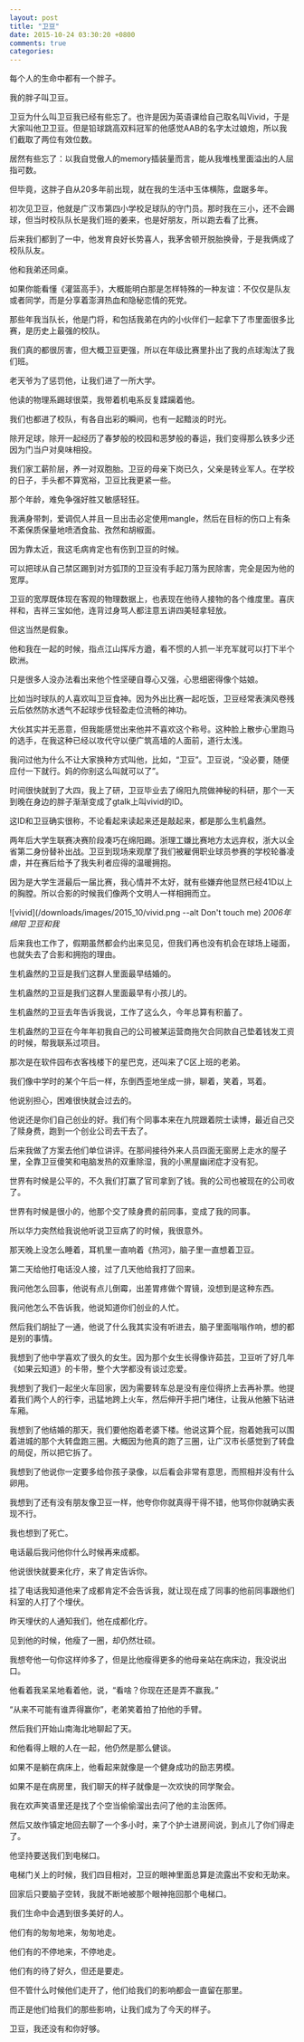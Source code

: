 ```yaml
---
layout: post
title: "卫豆"
date: 2015-10-24 03:30:20 +0800
comments: true
categories:
---
```


每个人的生命中都有一个胖子。

我的胖子叫卫豆。

卫豆为什么叫卫豆我已经有些忘了。也许是因为英语课给自己取名叫Vivid，于是大家叫他卫卫豆。但是铅球跳高双料冠军的他感觉AAB的名字太过娘炮，所以我们截取了两位有效位数。

居然有些忘了：以我自觉傲人的memory插装量而言，能从我堆栈里面溢出的人屈指可数。

但毕竟，这胖子自从20多年前出现，就在我的生活中玉体横陈，盘踞多年。

初次见卫豆，他就是广汉市第四小学校足球队的守门员。那时我在三小，还不会踢球，但当时校队队长是我们班的姜来，也是好朋友，所以跑去看了比赛。

后来我们都到了一中，他发育良好长势喜人，我茅舍顿开脱胎换骨，于是我俩成了校队队友。

他和我弟还同桌。

如果你能看懂《灌篮高手》，大概能明白那是怎样特殊的一种友谊：不仅仅是队友或者同学，而是分享着澎湃热血和隐秘恋情的死党。

那些年我当队长，他是门将，和包括我弟在内的小伙伴们一起拿下了市里面很多比赛，是历史上最强的校队。

我们真的都很厉害，但大概卫豆更强，所以在年级比赛里扑出了我的点球淘汰了我们班。

老天爷为了惩罚他，让我们进了一所大学。

他读的物理系踢球很菜，我带着机电系反复蹂躏着他。

我们也都进了校队，有各自出彩的瞬间，也有一起黯淡的时光。

除开足球，除开一起经历了春梦般的校园和恶梦般的春运，我们变得那么铁多少还因为门当户对臭味相投。

我们家工薪阶层，养一对双胞胎。卫豆的母亲下岗已久，父亲是转业军人。在学校的日子，手头都不算宽裕，卫豆比我更紧一些。

那个年龄，难免争强好胜又敏感轻狂。

我满身带刺，爱调侃人并且一旦出击必定使用mangle，然后在目标的伤口上有条不紊保质保量地喷洒食盐、孜然和胡椒面。

因为靠太近，我这毛病肯定也有伤到卫豆的时候。

可以把球从自己禁区踢到对方弧顶的卫豆没有手起刀落为民除害，完全是因为他的宽厚。

卫豆的宽厚既体现在客观的物理数据上，也表现在他待人接物的各个维度里。喜庆祥和，吉祥三宝如他，连背过身骂人都注意五讲四美轻拿轻放。

但这当然是假象。

他和我在一起的时候，指点江山挥斥方遒，看不惯的人抓一半充军就可以打下半个欧洲。

只是很多人没办法看出来他个性坚硬自尊心又强，心思细密得像个姑娘。

比如当时球队的人喜欢叫卫豆食神。因为外出比赛一起吃饭，卫豆经常表演风卷残云后依然防水透气不起球步伐轻盈走位流畅的神功。

大伙其实并无恶意，但我能感觉出来他并不喜欢这个称号。这种脸上散步心里跑马的选手，在我这种已经以攻代守以便广筑高墙的人面前，道行太浅。

我问过他为什么不让大家换种方式叫他，比如，“卫豆”。卫豆说，“没必要，随便应付一下就行。妈的你别这么叫就可以了”。

时间很快就到了大四，我上了研，卫豆毕业去了绵阳九院做神秘的科研，那个一天到晚在身边的胖子渐渐变成了gtalk上叫vivid的ID。

这ID和卫豆确实很称，不论看起来读起来还是敲起来，都是那么生机盎然。

两年后大学生联赛决赛阶段凑巧在绵阳踢。浙理工嫌比赛地方太远弃权，浙大以全省第二身份替补出战。卫豆到现场来观摩了我们被雇佣职业球员参赛的学校轮番凌虐，并在赛后给予了我失利者应得的温暖拥抱。

因为是大学生涯最后一届比赛，我心情并不太好，就有些嫌弃他显然已经41D以上的胸膛。所以合影的时候我们像两个文明人一样相拥而立。

![vivid](/downloads/images/2015_10/vivid.png --alt Don't touch me)
*2006年绵阳 卫豆和我*

后来我也工作了，假期虽然都会约出来见见，但我们再也没有机会在球场上碰面，也就失去了合影和拥抱的理由。

生机盎然的卫豆是我们这群人里面最早结婚的。

生机盎然的卫豆是我们这群人里面最早有小孩儿的。

生机盎然的卫豆去年告诉我说，工作了这么久，今年总算有积蓄了。

生机盎然的卫豆在今年年初我自己的公司被某运营商拖欠合同款自己垫着钱发工资的时候，帮我联系过项目。

那次是在软件园布衣客栈楼下的星巴克，还叫来了C区上班的老弟。

我们像中学时的某个午后一样，东倒西歪地坐成一排，聊着，笑着，骂着。

他说别担心，困难很快就会过去的。

他说还是你们自己创业的好。我们有个同事本来在九院跟着院士读博，最近自己交了赎身费，跑到一个创业公司去干去了。

后来我做了方案去他们单位讲评。在那间接待外来人员四面无窗房上走水的屋子里，全靠卫豆傻笑和电脑发热的双重除湿，我的小黑屋幽闭症才没有犯。

世界有时候是公平的，不久我们打赢了官司拿到了钱。我的公司也被现在的公司收了。

世界有时候是很小的，他那个交了赎身费的前同事，变成了我的同事。

所以华力突然给我说他听说卫豆病了的时候，我很意外。

那天晚上没怎么睡着，耳机里一直响着《热河》，脑子里一直想着卫豆。

第二天给他打电话没人接，过了几天他给我打了回来。

我问他怎么回事，他说有点儿倒霉，出差胃疼做个胃镜，没想到是这种东西。

我问他怎么不告诉我，他说知道你们创业的人忙。

然后我们胡扯了一通，他说了什么我其实没有听进去，脑子里面嗡嗡作响，想的都是别的事情。

我想到了他中学喜欢了很久的女生。因为那个女生长得像许茹芸，卫豆听了好几年《如果云知道》的卡带，整个大学都没有谈过恋爱。

我想到了我们一起坐火车回家，因为需要转车总是没有座位得挤上去再补票。他提着我们两个人的行李，迅猛地跨上火车，然后伸开手把门堵住，让我从他腋下钻进车厢。

我想到了他结婚的那天，我们要他抱着老婆下楼。他说这算个屁，抱着她我可以围着进城的那个大转盘跑三圈。大概因为他真的跑了三圈，让广汉市长感觉到了转盘的局促，所以把它拆了。

我想到了他说你一定要多给你孩子录像，以后看会非常有意思，而照相并没有什么卵用。

我想到了还有没有朋友像卫豆一样，他夸你你就真得干得不错，他骂你你就确实表现不行。

我也想到了死亡。

电话最后我问他你什么时候再来成都。

他说很快就要来化疗，来了肯定告诉你。

挂了电话我知道他来了成都肯定不会告诉我，就让现在成了同事的他前同事跟他们科室的人打了个埋伏。

昨天埋伏的人通知我们，他在成都化疗。

见到他的时候，他瘦了一圈，却仍然壮硕。

我想夸他一句你这样帅多了，但是比他瘦得更多的他母亲站在病床边，我没说出口。

他看着我呆呆地看着他，说，“看啥？你现在还是弄不赢我。”

“从来不可能有谁弄得赢你”，老弟笑着拍了拍他的手臂。

然后我们开始山南海北地聊起了天。

和他看得上眼的人在一起，他仍然是那么健谈。

如果不是躺在病床上，他看起来就像是一个健身成功的励志男模。

如果不是在病房里，我们聊天的样子就像是一次欢快的同学聚会。

我在欢声笑语里还是找了个空当偷偷溜出去问了他的主治医师。

然后又故作镇定地回去聊了一个多小时，来了个护士进房间说，到点儿了你们得走了。

他坚持要送我们到电梯口。

电梯门关上的时候，我们四目相对，卫豆的眼神里面总算是流露出不安和无助来。

回家后只要脑子空转，我就不断地被那个眼神拖回那个电梯口。

我们生命中会遇到很多美好的人。

他们有的匆匆地来，匆匆地走。

他们有的不停地来，不停地走。

他们有的待了好久，但还是要走。

但不管什么时候他们走开了，他们给我们的影响都会一直留在那里。

而正是他们给我们的那些影响，让我们成为了今天的样子。

卫豆，我还没有和你好够。



